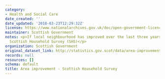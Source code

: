```yaml
---
category:
- Health and Social Care
date_created: ''
date_updated: '2018-03-23T12:29:32Z'
license: https://www.nationalarchives.gov.uk/doc/open-government-licence/version/3/
maintainer: Scottish Government
notes: <p>If local neighbourhood has improved over the last three years, from the
  Scottish Household Survey (SHS)</p>
organization: Scottish Government
original_dataset_link: http://statistics.gov.scot/data/area-improvement---shs
records: null
resources: []
schema: default
title: Area improvement - Scottish Household Survey
---
```

